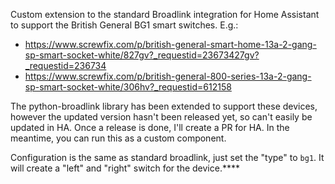 Custom extension to the standard Broadlink integration for Home Assistant to support the British General BG1 smart 
switches. E.g.:
- https://www.screwfix.com/p/british-general-smart-home-13a-2-gang-sp-smart-socket-white/827gv?_requestid=23673427gv?_requestid=236734
- https://www.screwfix.com/p/british-general-800-series-13a-2-gang-sp-smart-socket-white/306hv?_requestid=612158

The python-broadlink library has been extended to support these devices, however the updated version hasn't been 
released yet, so can't easily be updated in HA. Once a release is done, I'll create a PR for HA. In the meantime, you
can run this as a custom component.

Configuration is the same as standard broadlink, just set the "type" to `bg1`. It will create a "left" and "right" 
switch for the device.****